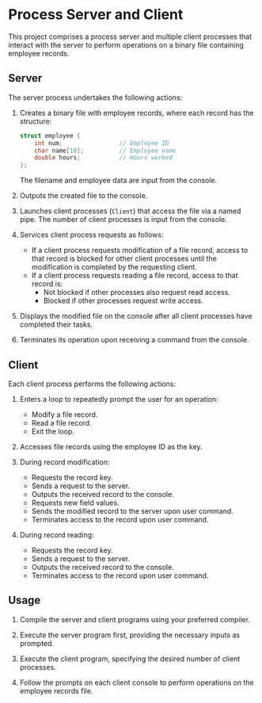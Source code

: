 # Process Server and Client

This project comprises a process server and multiple client processes that interact with the server to perform operations on a binary file containing employee records.

## Server

The server process undertakes the following actions:

1. Creates a binary file with employee records, where each record has the structure:
    ```c
    struct employee {
        int num;                // Employee ID
        char name[10];          // Employee name
        double hours;           // Hours worked
    };
    ```
    The filename and employee data are input from the console.
    
2. Outputs the created file to the console.

3. Launches client processes (`Client`) that access the file via a named pipe. The number of client processes is input from the console.

4. Services client process requests as follows:
    - If a client process requests modification of a file record, access to that record is blocked for other client processes until the modification is completed by the requesting client.
    - If a client process requests reading a file record, access to that record is:
        - Not blocked if other processes also request read access.
        - Blocked if other processes request write access.

5. Displays the modified file on the console after all client processes have completed their tasks.

6. Terminates its operation upon receiving a command from the console.

## Client

Each client process performs the following actions:

1. Enters a loop to repeatedly prompt the user for an operation:
    - Modify a file record.
    - Read a file record.
    - Exit the loop.

2. Accesses file records using the employee ID as the key.

3. During record modification:
    - Requests the record key.
    - Sends a request to the server.
    - Outputs the received record to the console.
    - Requests new field values.
    - Sends the modified record to the server upon user command.
    - Terminates access to the record upon user command.

4. During record reading:
    - Requests the record key.
    - Sends a request to the server.
    - Outputs the received record to the console.
    - Terminates access to the record upon user command.

## Usage

1. Compile the server and client programs using your preferred compiler.

2. Execute the server program first, providing the necessary inputs as prompted.

3. Execute the client program, specifying the desired number of client processes.

4. Follow the prompts on each client console to perform operations on the employee records file.
